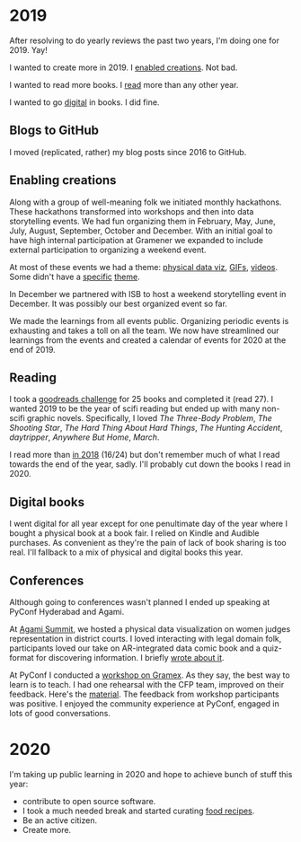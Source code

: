 # 2019

After resolving to do yearly reviews the past two years, I'm doing one for 2019. Yay!

I wanted to create more in 2019. I [enabled creations](#enabling-creations). Not bad.

I wanted to read more books. I [read](#reading) more than any other year.

I wanted to go [digital](#digital-books) in books. I did fine.

## Blogs to GitHub

I moved (replicated, rather) my blog posts since 2016 to GitHub.

## Enabling creations
Along with a group of well-meaning folk we initiated monthly hackathons. These hackathons transformed into workshops and then into data storytelling events. We had fun organizing them in February, May, June, July, August, September, October and December. With an initial goal to have high internal participation at Gramener we expanded to include external participation to organizing a weekend event.

At most of these events we had a theme: [physical data viz](https://blog.gramener.com/physical-data-visualizations-hackathon/), [GIFs](https://blog.gramener.com/data-gifs-examples-data-storytelling/), [videos](https://blog.gramener.com/video-data-stories-hackathon/). Some didn't have a [specific](https://blog.gramener.com/visual-data-storytelling-examples/) [theme](https://blog.gramener.com/data-storytelling-bootcamp/).

In December we partnered with ISB to host a weekend storytelling event in December. It was possibly our best organized event so far.

We made the learnings from all events public. Organizing periodic events is exhausting and takes a toll on all the team. We now have streamlined our learnings from the events and created a calendar of events for 2020 at the end of 2019.

## Reading
I took a [goodreads challenge](https://www.goodreads.com/user_challenges/14888520) for 25 books and completed it (read 27). I wanted 2019 to be the year of scifi reading but ended up with many non-scifi graphic novels. Specifically, I loved *The Three-Body Problem*, *The Shooting Star*, *The Hard Thing About Hard Things*, *The Hunting Accident*, *daytripper*, *Anywhere But Home*, *March*.

I read more than [in 2018](https://www.goodreads.com/user_challenges/10301826) (16/24) but don't remember much of what I read towards the end of the year, sadly. I'll probably cut down the books I read in 2020.

## Digital books
I went digital for all year except for one penultimate day of the year where I bought a physical book at a book fair. I relied on Kindle and Audible purchases. As convenient as they're the pain of lack of book sharing is too real. I'll fallback to a mix of physical and digital books this year.

## Conferences
Although going to conferences wasn't planned I ended up speaking at PyConf Hyderabad and Agami.

At [Agami Summit](https://www.agami.in/2019-summit), we hosted a physical data visualization on women judges representation in district courts. I loved interacting with legal domain folk, participants loved our take on AR-integrated data comic book and a quiz-format for discovering information. I briefly [wrote about it](https://github.com/bkamapantula/writing/blob/master/2019/agami-data-summit.md).

At PyConf I conducted a [workshop on Gramex](https://pyconf.hydpy.org/2019/). As they say, the best way to learn is to teach. I had one rehearsal with the CFP team, improved on their feedback. Here's the [material](https://github.com/gramexrecipes/gramex-ml-workshop/). The feedback from workshop participants was positive. I enjoyed the community experience at PyConf, engaged in lots of good conversations.

# 2020

I'm taking up public learning in 2020 and hope to achieve bunch of stuff this year:

- contribute to open source software.
- I took a much needed break and started curating [food recipes](https://github.com/bkamapantula/writing/blob/master/2020/food-recipes.md).
- Be an active citizen.
- Create more.
